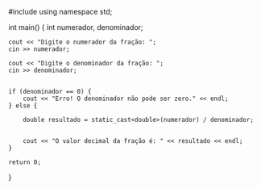 #include <iostream>
using namespace std;

int main() {
    int numerador, denominador;
    
   
    cout << "Digite o numerador da fração: ";
    cin >> numerador;
    
    cout << "Digite o denominador da fração: ";
    cin >> denominador;
    
   
    if (denominador == 0) {
        cout << "Erro! O denominador não pode ser zero." << endl;
    } else {

        double resultado = static_cast<double>(numerador) / denominador;
        

        cout << "O valor decimal da fração é: " << resultado << endl;
    }
    
    return 0;
}
